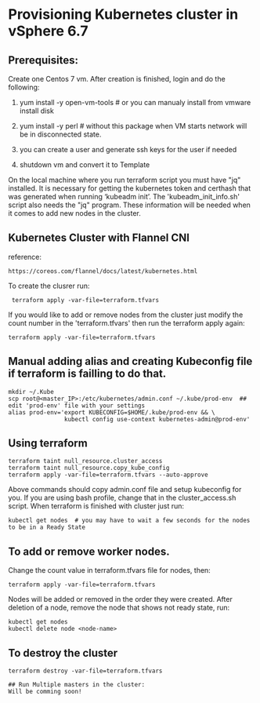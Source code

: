 # Provisioning Kubernetes cluster in vSphere 6.7

## Prerequisites:

Create one Centos 7 vm. After creation is finished, login and do the following:

 1. yum install -y open-vm-tools # or you can manualy install from vmware install disk

 2. yum install -y perl # without this package when VM starts network will be in disconnected state.

 3. you can create a user and generate ssh keys for the user if needed

 4. shutdown vm and convert it to Template

On the local machine where you run terraform script you must have "jq" installed. It is necessary for getting the kubernetes token and certhash that was generated when running ‘kubeadm init’. The 'kubeadm_init_info.sh' script also needs the "jq" program. These information will be needed when it comes to add new nodes in the cluster.

## Kubernetes Cluster with Flannel CNI
reference:
```
https://coreos.com/flannel/docs/latest/kubernetes.html
```
To create the clusrer run:
```
 terraform apply -var-file=terraform.tfvars
 ```
 If you would like to add or remove nodes from the cluster just modify the count number in the 'terraform.tfvars' then run the terraform apply again:
 ```
 terraform apply -var-file=terraform.tfvars
```
## Manual adding alias and creating Kubeconfig file if terraform is failling to do that.
```
mkdir ~/.Kube
scp root@<master_IP>:/etc/kubernetes/admin.conf ~/.kube/prod-env  ## edit 'prod-env' file with your settings
alias prod-env='export KUBECONFIG=$HOME/.kube/prod-env && \
                kubectl config use-context kubernetes-admin@prod-env'
```
## Using terraform 
```
terraform taint null_resource.cluster_access
terraform taint null_resource.copy_kube_config
terraform apply -var-file=terraform.tfvars --auto-approve
```
Above commands should copy admin.conf file and setup kubeconfig for you. If you are using bash profile, change that in the cluster_access.sh script. 
When terraform is finished with cluster just run:
```
kubectl get nodes  # you may have to wait a few seconds for the nodes to be in a Ready State
```
## To add or remove worker nodes. 
Change the count value in terraform.tfvars file for nodes, then:
```
terraform apply -var-file=terraform.tfvars 
````
Nodes will be added or removed in the order they were created.
After deletion of a node, remove the node that shows not ready state, run:
```
kubectl get nodes
kubectl delete node <node-name>
```
## To destroy the cluster
```
terraform destroy -var-file=terraform.tfvars 

## Run Multiple masters in the cluster:
Will be comming soon! 
